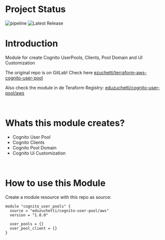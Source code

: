 # Project Status

![pipeline](https://gitlab.com/ezuchetti/terraform-aws-cognito-user-pool/badges/main/pipeline.svg) 
![Latest Release](https://gitlab.com/ezuchetti/terraform-aws-cognito-user-pool/-/badges/release.svg)

# Introduction
Module for create Cognito UserPools, Clients, Pool Domain and UI Customization

The original repo is on GitLab! Check here [ezuchetti/terraform-aws-cognito-user-pool](https://gitlab.com/ezuchetti/terraform-aws-cognito-user-pool)

Also check the module in de Teraform Registry: [eduzuchetti/cognito-user-pool/aws](https://registry.terraform.io/modules/eduzuchetti/cognito-user-pool/aws)

<br>

# Whats this module creates?
- Cognito User Pool
- Cognito Clients
- Cognito Pool Domain
- Cognito Ui Customization

<br>

# How to use this Module
Create a module resource with this repo as source:
```
module "cognito_user_pools" {
  source = "eduzuchetti/cognito-user-pool/aws"
  version = "1.0.0"

  user_pools = {}
  user_pool_client = {}
}